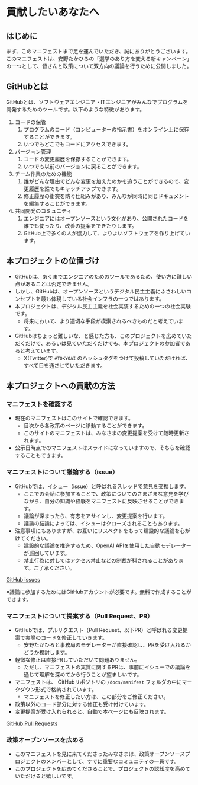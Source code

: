 # 貢献したいあなたへ

## はじめに

まず、このマニフェストまで足を運んでいただき、誠にありがとうございます。<br>
このマニフェストは、安野たかひろの「選挙のあり方を変える新キャンペーン」の一つとして、皆さんと政策について双方向の議論を行うために公開しました。

## GitHubとは

GitHubとは、ソフトウェアエンジニア・ITエンジニアがみんなでプログラムを開発するためのツールです。以下のような特徴があります。

1. コードの保管
    1. プログラムのコード（コンピューターの指示書）をオンライン上に保存することができます。
    2. いつでもどこでもコードにアクセスできます。
2. バージョン管理
    1. コードの変更履歴を保存することができます。
    2. いつでも以前のバージョンに戻ることができます。
3. チーム作業のための機能
    1. 誰がどんな理由でどんな変更を加えたのかを追うことができるので、変更履歴を誰でもキャッチアップできます。
    2. 修正履歴の衝突を防ぐ仕組みがあり、みんなが同時に同じドキュメントを編集することができます。
4. 共同開発のコミュニティ
    1. エンジニアにはオープンソースという文化があり、公開されたコードを誰でも使ったり、改善の提案をできたりします。
    2. GitHub上で多くの人が協力して、よりよいソフトウェアを作り上げています。

## 本プロジェクトの位置づけ

- GitHubは、あくまでエンジニアのためのツールであるため、使い方に難しい点があることは否定できません。
- しかし、GitHubは、オープンソースというデジタル民主主義にふさわしいコンセプトを最も体現している社会インフラの一つではあります。
- 本プロジェクトは、デジタル民主主義を社会実装するための一つの社会実験です。
    - 将来において、より適切な手段が模索されるべきものだと考えています。
- GitHubはちょっと難しいな、と感じた方も、このプロジェクトを広めていただくだけで、あるいは見ていただくだけでも、本プロジェクトの参加者であると考えています。
    - X(Twitter)で `#TOKYOAI` のハッシュタグをつけて投稿していただければ、すべて目を通させていただきます。

## 本プロジェクトへの貢献の方法

### マニフェストを確認する

- 現在のマニフェストはこのサイトで確認できます。
    - 目次から各政策のページに移動することができます。
    - このサイトのマニフェストは、みなさまの変更提案を受けて随時更新されます。
- 公示日時点でのマニフェストはスライドになっていますので、そちらを確認することもできます。

### マニフェストについて議論する（issue）

- GitHubでは、イシュー（issue）と呼ばれるスレッドで意見を交換します。
    - ここでの会話に参加することで、政策についてのさまざまな意見を学びながら、自分の知識や経験をマニフェストに反映させることができます。
    - 議論が深まったら、有志をアサインし、変更提案を行います。
    - 議論の結論によっては、イシューはクローズされることもあります。
- 注意事項にもありますが、お互いにリスペクトをもって建設的な議論を心がけてください。
    - 建設的な議論を推進するため、OpenAI APIを使用した自動モデレーターが巡回しています。
    - 禁止行為に対してはアクセス禁止などの制裁が科されることがあります。ご了承ください。

[GitHub issues](https://github.com/takahiroanno/election2024/issues)

※議論に参加するためにはGitHubアカウントが必要です。無料で作成することができます。

### マニフェストについて提案する（Pull Request、PR）

- GitHubでは、プルリクエスト（Pull Request、以下PR）と呼ばれる変更提案で実際のコードを修正していきます。
    - 安野たかひろと事務局のモデレーターが直接確認し、PRを受け入れるかどうか検討します。
- 軽微な修正は直接PRしていただいて問題ありません。
    - ただし、マニフェストの実質に関するPRは、事前にイシューでの議論を通じて理解を深めてから行うことが望ましいです。
- マニフェストは、 GitHubリポジトリの `/docs/manifest` フォルダの中にマークダウン形式で格納されています。
    - マニフェストを修正したい方は、この部分をご修正ください。
- 政策以外のコード部分に対する修正も受け付けています。
- 変更提案が受け入れられると、自動で本ページにも反映されます。

[GitHub Pull Requests](https://github.com/takahiroanno/election2024/pulls)

### 政策オープンソースを広める

- このマニフェストを見に来てくださったみなさまは、政策オープンソースプロジェクトのメンバーとして、すでに重要なコミュニティの一員です。
- このプロジェクトを広めてくださることで、プロジェクトの認知度を高めていただけると嬉しいです。
